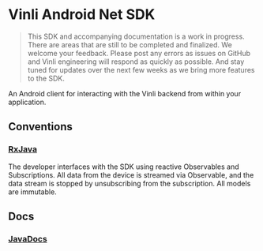 Vinli Android Net SDK
=====================

> This SDK and accompanying documentation is a work in progress.
> There are areas that are still to be completed and finalized.
> We welcome your feedback. Please post any errors as issues on GitHub and Vinli engineering will respond as quickly as possible.
> And stay tuned for updates over the next few weeks as we bring more features to the SDK.

An Android client for interacting with the Vinli backend from within your application.

Conventions
-----------
### [RxJava](https://github.com/ReactiveX/RxJava/wiki)
The developer interfaces with the SDK using reactive Observables and Subscriptions.
All data from the device is streamed via Observable, and the data stream is stopped by unsubscribing from the subscription.
All models are immutable.

Docs
----

### [JavaDocs](http://vinli.github.io/android-net/)

